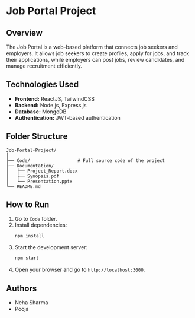 # Job Portal Project

## Overview
The Job Portal is a web-based platform that connects job seekers and employers. 
It allows job seekers to create profiles, apply for jobs, and track their applications, 
while employers can post jobs, review candidates, and manage recruitment efficiently.

## Technologies Used
- **Frontend:** ReactJS, TailwindCSS
- **Backend:** Node.js, Express.js
- **Database:** MongoDB
- **Authentication:** JWT-based authentication

## Folder Structure
```
Job-Portal-Project/
│
├── Code/                  # Full source code of the project
├── Documentation/
│   ├── Project_Report.docx
│   ├── Synopsis.pdf
│   └── Presentation.pptx
└── README.md
```

## How to Run
1. Go to `Code` folder.
2. Install dependencies:
   ```bash
   npm install
   ```
3. Start the development server:
   ```bash
   npm start
   ```
4. Open your browser and go to `http://localhost:3000`.

## Authors
- Neha Sharma
- Pooja
